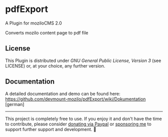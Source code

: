 # pdfExport
A Plugin for moziloCMS 2.0

Converts mozilo content page to pdf file

## License
This Plugin is distributed under *GNU General Public License, Version 3* (see LICENSE) or, at your choice, any further version.

## Documentation
A detailed documentation and demo can be found here:  
https://github.com/devmount-mozilo/pdfExport/wiki/Dokumentation [german]

---

This project is completely free to use. If you enjoy it and don't have the time to contribute, please consider [donating via Paypal](https://paypal.me/devmount) or [sponsoring me](https://github.com/sponsors/devmount) to support further support and development. :green_heart:
